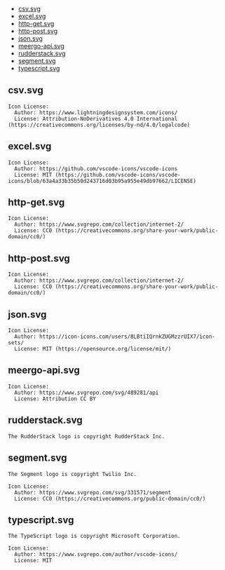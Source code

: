 - [csv.svg](#csvsvg)
- [excel.svg](#excelsvg)
- [http-get.svg](#http-getsvg)
- [http-post.svg](#http-postsvg)
- [json.svg](#jsonsvg)
- [meergo-api.svg](#meergo-apisvg)
- [rudderstack.svg](#rudderstacksvg)
- [segment.svg](#segmentsvg)
- [typescript.svg](#typescriptsvg)

## csv.svg

```
Icon License:
  Author: https://www.lightningdesignsystem.com/icons/
  License: Attribution-NoDerivatives 4.0 International (https://creativecommons.org/licenses/by-nd/4.0/legalcode)
```

## excel.svg

```
Icon License:
  Author: https://github.com/vscode-icons/vscode-icons
  License: MIT (https://github.com/vscode-icons/vscode-icons/blob/63a4a33b35b50d243716d03b95a955e49db97662/LICENSE)
```

## http-get.svg

```
Icon License:
  Author: https://www.svgrepo.com/collection/internet-2/
  License: CC0 (https://creativecommons.org/share-your-work/public-domain/cc0/)
```

## http-post.svg

```
Icon License:
  Author: https://www.svgrepo.com/collection/internet-2/
  License: CC0 (https://creativecommons.org/share-your-work/public-domain/cc0/)
```

## json.svg

```
Icon License:
  Author: https://icon-icons.com/users/8LBtiIQrnkZUGMzzrUIX7/icon-sets/
  License: MIT (https://opensource.org/license/mit/)
```

## meergo-api.svg

```
Icon License:
  Author: https://www.svgrepo.com/svg/489281/api
  License: Attribution CC BY
```

## rudderstack.svg

```
The RudderStack logo is copyright RudderStack Inc.
```

## segment.svg

```
The Segment logo is copyright Twilio Inc.

Icon License:
  Author: https://www.svgrepo.com/svg/331571/segment
  License: CC0 (https://creativecommons.org/public-domain/cc0/)
```

## typescript.svg

```
The TypeScript logo is copyright Microsoft Corporation.

Icon License:
  Author: https://www.svgrepo.com/author/vscode-icons/
  License: MIT
```

